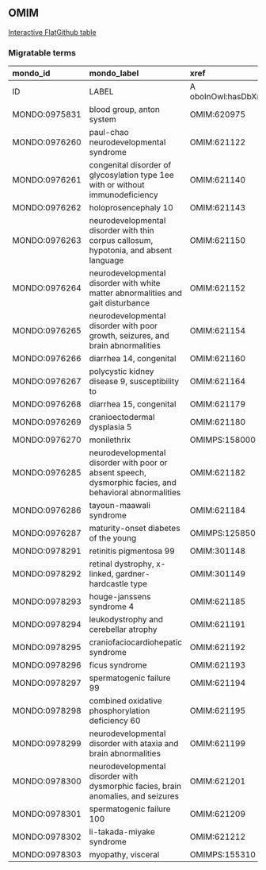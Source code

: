 ## OMIM
[Interactive FlatGithub table](https://flatgithub.com/monarch-initiative/mondo-ingest?filename=src/ontology/slurp/omim.tsv)

### Migratable terms
| mondo_id      | mondo_label                                                                                             | xref                 | xref_source                | original_label                                                                                          | definition    | parents       |
|:--------------|:--------------------------------------------------------------------------------------------------------|:---------------------|:---------------------------|:--------------------------------------------------------------------------------------------------------|:--------------|:--------------|
| ID            | LABEL                                                                                                   | A oboInOwl:hasDbXref | >A oboInOwl:source SPLIT=| |                                                                                                         | A IAO:0000115 | SC %          |
| MONDO:0975831 | blood group, anton system                                                                               | OMIM:620975          | MONDO:equivalentTo         | blood group, anton system                                                                               |               |               |
| MONDO:0976260 | paul-chao neurodevelopmental syndrome                                                                   | OMIM:621122          | MONDO:equivalentTo         | paul-chao neurodevelopmental syndrome                                                                   |               |               |
| MONDO:0976261 | congenital disorder of glycosylation type 1ee with or without immunodeficiency                          | OMIM:621140          | MONDO:equivalentTo         | congenital disorder of glycosylation type 1ee with or without immunodeficiency                          |               |               |
| MONDO:0976262 | holoprosencephaly 10                                                                                    | OMIM:621143          | MONDO:equivalentTo         | holoprosencephaly 10                                                                                    |               |               |
| MONDO:0976263 | neurodevelopmental disorder with thin corpus callosum, hypotonia, and absent language                   | OMIM:621150          | MONDO:equivalentTo         | neurodevelopmental disorder with thin corpus callosum, hypotonia, and absent language                   |               |               |
| MONDO:0976264 | neurodevelopmental disorder with white matter abnormalities and gait disturbance                        | OMIM:621152          | MONDO:equivalentTo         | neurodevelopmental disorder with white matter abnormalities and gait disturbance                        |               |               |
| MONDO:0976265 | neurodevelopmental disorder with poor growth, seizures, and brain abnormalities                         | OMIM:621154          | MONDO:equivalentTo         | neurodevelopmental disorder with poor growth, seizures, and brain abnormalities                         |               |               |
| MONDO:0976266 | diarrhea 14, congenital                                                                                 | OMIM:621160          | MONDO:equivalentTo         | diarrhea 14, congenital                                                                                 |               | MONDO:0000824 |
| MONDO:0976267 | polycystic kidney disease 9, susceptibility to                                                          | OMIM:621164          | MONDO:equivalentTo         | polycystic kidney disease 9, susceptibility to                                                          |               |               |
| MONDO:0976268 | diarrhea 15, congenital                                                                                 | OMIM:621179          | MONDO:equivalentTo         | diarrhea 15, congenital                                                                                 |               | MONDO:0000824 |
| MONDO:0976269 | cranioectodermal dysplasia 5                                                                            | OMIM:621180          | MONDO:equivalentTo         | cranioectodermal dysplasia 5                                                                            |               | MONDO:0009032 |
| MONDO:0976270 | monilethrix                                                                                             | OMIMPS:158000        | MONDO:equivalentTo         | Monilethrix                                                                                             |               |               |
| MONDO:0976285 | neurodevelopmental disorder with poor or absent speech, dysmorphic facies, and behavioral abnormalities | OMIM:621182          | MONDO:equivalentTo         | neurodevelopmental disorder with poor or absent speech, dysmorphic facies, and behavioral abnormalities |               |               |
| MONDO:0976286 | tayoun-maawali syndrome                                                                                 | OMIM:621184          | MONDO:equivalentTo         | tayoun-maawali syndrome                                                                                 |               |               |
| MONDO:0976287 | maturity-onset diabetes of the young                                                                    | OMIMPS:125850        | MONDO:equivalentTo         | Maturity-onset diabetes of the young                                                                    |               |               |
| MONDO:0978291 | retinitis pigmentosa 99                                                                                 | OMIM:301148          | MONDO:equivalentTo         | retinitis pigmentosa 99                                                                                 |               | MONDO:0019200 |
| MONDO:0978292 | retinal dystrophy, x-linked, gardner-hardcastle type                                                    | OMIM:301149          | MONDO:equivalentTo         | retinal dystrophy, x-linked, gardner-hardcastle type                                                    |               |               |
| MONDO:0978293 | houge-janssens syndrome 4                                                                               | OMIM:621185          | MONDO:equivalentTo         | houge-janssens syndrome 4                                                                               |               | MONDO:0957553 |
| MONDO:0978294 | leukodystrophy and cerebellar atrophy                                                                   | OMIM:621191          | MONDO:equivalentTo         | leukodystrophy and cerebellar atrophy                                                                   |               |               |
| MONDO:0978295 | craniofaciocardiohepatic syndrome                                                                       | OMIM:621192          | MONDO:equivalentTo         | craniofaciocardiohepatic syndrome                                                                       |               |               |
| MONDO:0978296 | ficus syndrome                                                                                          | OMIM:621193          | MONDO:equivalentTo         | FICUS syndrome                                                                                          |               |               |
| MONDO:0978297 | spermatogenic failure 99                                                                                | OMIM:621194          | MONDO:equivalentTo         | spermatogenic failure 99                                                                                |               | MONDO:0004983 |
| MONDO:0978298 | combined oxidative phosphorylation deficiency 60                                                        | OMIM:621195          | MONDO:equivalentTo         | combined oxidative phosphorylation deficiency 60                                                        |               | MONDO:0000732 |
| MONDO:0978299 | neurodevelopmental disorder with ataxia and brain abnormalities                                         | OMIM:621199          | MONDO:equivalentTo         | neurodevelopmental disorder with ataxia and brain abnormalities                                         |               |               |
| MONDO:0978300 | neurodevelopmental disorder with dysmorphic facies, brain anomalies, and seizures                       | OMIM:621201          | MONDO:equivalentTo         | neurodevelopmental disorder with dysmorphic facies, brain anomalies, and seizures                       |               |               |
| MONDO:0978301 | spermatogenic failure 100                                                                               | OMIM:621209          | MONDO:equivalentTo         | spermatogenic failure 100                                                                               |               | MONDO:0004983 |
| MONDO:0978302 | li-takada-miyake syndrome                                                                               | OMIM:621212          | MONDO:equivalentTo         | li-takada-miyake syndrome                                                                               |               |               |
| MONDO:0978303 | myopathy, visceral                                                                                      | OMIMPS:155310        | MONDO:equivalentTo         | Myopathy, visceral                                                                                      |               |               |